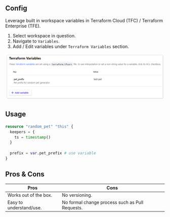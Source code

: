 ## Config

Leverage built in workspace variables in Terraform Cloud (TFC) / Terraform Enterprise (TFE). 

1. Select workspace in question.
2. Navigate to `Variables`.
3. Add / Edit variables under `Terraform Variables` section.

![tfc-gui](./docs/tfc-gui.png)

## Usage

```tf
resource "random_pet" "this" {
  keepers = {
    ts = timestamp()
  }
  
  prefix = var.pet_prefix # use variable
}
```

## Pros & Cons

| Pros | Cons |
| ---- | ---- |
| Works out of the box. | No versioning. |
| Easy to understand/use. | No formal change process such as Pull Requests. |
